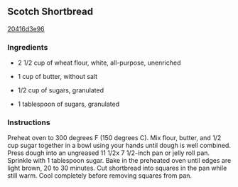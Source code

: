 ## Scotch Shortbread

[20416d3e96](http://allrecipes.com/recipe/scotch-shortbread/)

### Ingredients

 - 2 1/2 cup of wheat flour, white, all-purpose, unenriched

 - 1 cup of butter, without salt

 - 1/2 cup of sugars, granulated

 - 1 tablespoon of sugars, granulated

### Instructions

Preheat oven to 300 degrees F (150 degrees C). Mix flour, butter, and 1/2 cup sugar together in a bowl using your hands until dough is well combined. Press dough into an ungreased 11 1/2x 7 1/2-inch pan or jelly roll pan. Sprinkle with 1 tablespoon sugar. Bake in the preheated oven until edges are light brown, 20 to 30 minutes. Cut shortbread into squares in the pan while still warm. Cool completely before removing squares from pan.